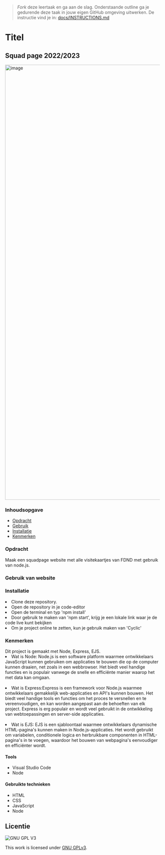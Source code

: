 > _Fork_ deze leertaak en ga aan de slag. Onderstaande outline ga je gedurende deze taak in jouw eigen GitHub omgeving uitwerken. De instructie vind je in: [docs/INSTRUCTIONS.md](docs/INSTRUCTIONS.md)

# Titel
<h2>Squad page 2022/2023 </h2>

<img width="1414" alt="image" src="https://user-images.githubusercontent.com/34092733/221176186-bcd79e98-247a-4658-81d3-46b59945251d.png">


<h3>Inhoudsopgave</h3>
<ul>
<li><a href="#Opdracht"> Opdracht</a></li> 
<li><a href="#Gebruik"> Gebruik </a></li>  
 <li><a href="#Installatie"> Installatie </a></li>
<li><a href="#Kenmerken"> Kenmerken</a></li> 
</ul>

<h3 id="#Opdracht"> Opdracht</h3>
Maak een squadpage website met alle visitekaartjes van FDND met gebruik van node.js. 
        
<h3 id="#Gebruik"> Gebruik van website</h3>

<h3 id="Installatie"> Installatie</h3>
<li>Clone deze repository.</li>
<li>Open de repository in je code-editor</li>
<li> Open de terminal en typ 'npm install'</li>
<li>Door gebruik te maken van 'npm start', krijg je een lokale link waar je de code live kunt bekijken</li>
<li>Om je project online te zetten, kun je gebruik maken van 'Cyclic'</li>
        
<h3 id="#Kenmerken"> Kenmerken</h3>
Dit project is gemaakt met Node, Express, EJS. 
<li>Wat is Node: Node.js is een software platform waarmee ontwikkelaars JavaScript kunnen gebruiken om applicaties te bouwen die op de computer kunnen draaien, net zoals in een webbrowser. Het biedt veel handige functies en is populair vanwege de snelle en efficiënte manier waarop het met data kan omgaan.</li>
<br>
<li> Wat is Express:Express is een framework voor Node.js waarmee ontwikkelaars gemakkelijk web-applicaties en API's kunnen bouwen. Het biedt veel handige tools en functies om het proces te versnellen en te vereenvoudigen, en kan worden aangepast aan de behoeften van elk project. Express is erg populair en wordt veel gebruikt in de ontwikkeling van webtoepassingen en server-side applicaties.</li>
<br>
<li> Wat is EJS: EJS is een sjabloontaal waarmee ontwikkelaars dynamische HTML-pagina's kunnen maken in Node.js-applicaties. Het wordt gebruikt om variabelen, conditionele logica en herbruikbare componenten in HTML-pagina's in te voegen, waardoor het bouwen van webpagina's eenvoudiger en efficiënter wordt.</li>

<h4>Tools</h4>
<ul>
        <li> Visual Studio Code</li>
        <li> Node </li>
</ul>

<h4>Gebruikte technieken</h4>
<ul>
<li> HTML</li>
        <li>CSS</li>
        <li>JavaScript</li>
        <li>Node </li>
  </ul>      


## Licentie

![GNU GPL V3](https://www.gnu.org/graphics/gplv3-127x51.png)

This work is licensed under [GNU GPLv3](./LICENSE).
